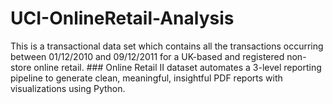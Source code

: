 # UCI-OnlineRetail-Analysis
This is a transactional data set which contains all the transactions occurring between 01/12/2010 and 09/12/2011 for a UK-based and registered non-store online retail. ### Online Retail II dataset automates a 3-level reporting pipeline to generate clean, meaningful, insightful PDF reports with visualizations using Python.
